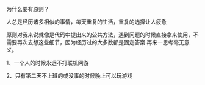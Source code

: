 为什么要有原则？

人总是经历诸多相似的事情，每天重复的生活，重复的选择让人疲惫

原则对我来说就像是代码中提出来的公共方法，遇到问题的时候直接拿来使用，不需要再次去想这些细节，因为经历过的大多数都是固定答案 再来一思考毫无意义。

1、一个人的时候永远不打联机网游

2、只有第二天不上班的或没事的时候晚上可以玩游戏

